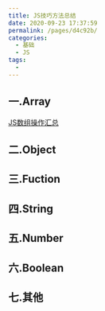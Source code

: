 ```yaml
---
title: JS技巧方法总结
date: 2020-09-23 17:37:59
permalink: /pages/d4c92b/
categories: 
  - 基础
  - JS
tags: 
  - 
---
```

## 一.Array
[JS数组操作汇总](../1cb012)
## 二.Object

## 三.Fuction

## 四.String

## 五.Number

## 六.Boolean

## 七.其他



